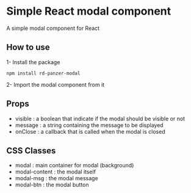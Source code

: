 # Simple React modal component

A simple modal component for React

## How to use

1- Install the package 
```
npm install rd-panzer-modal
```
2- Import the modal component from it

## Props
- visible : a boolean that indicate if the modal should be visible or not
- message : a string containing the message to be displayed
- onClose : a callback that is called when the modal is closed

## CSS Classes
- modal : main container for modal (background)
- modal-content : the modal itself
- modal-msg : the modal message
- modal-btn : the modal button